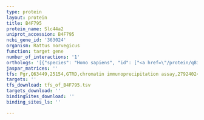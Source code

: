 ```yaml
---
type: protein
layout: protein
title: B4F795
protein_name: Slc44a2
uniprot_accession: B4F795
ncbi_gene_id: '363024'
organism: Rattus norvegicus
function: target gene
number_of_interactions: '1'
orthologs: '[{"species": "Homo sapiens", "id": ["<a href=\"/protein/q8iwa5\">Q8IWA5</a>"]}, {"species": "Danio rerio", "id": ["<a href=\"/protein/e7f1z8\">E7F1Z8</a>"]}, {"species": "Mus musculus", "id": ["<a href=\"/protein/q8by89\">Q8BY89</a>"]}, {"species": "Caenorhabditis elegans", "id": ["<a href=\"/protein/q20026\">Q20026</a>"]}, {"species": "Drosophila melanogaster", "id": ["<a href=\"/protein/q9vap3\">Q9VAP3</a>"]}]'
jaspar_matrices: ''
tfs: Pgr,Q63449,25154,GTRD,chromatin immunoprecipitation assay,27924024%5Buid%5D,No
targets: ''
tfs_download: tfs_of_B4F795.tsv
targets_download: ''
bindingSites_download: ''
binding_sites_ls: ''

---
```

